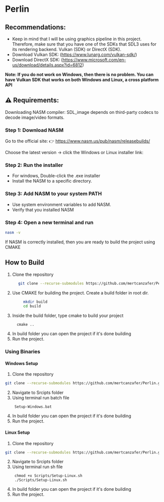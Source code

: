 # Perlin
## **Recommendations:**
- Keep in mind that I will be using graphics pipeline in this project. Therefore, make sure that you have one of the SDKs that SDL3 uses for its rendering backend. Vulkan (SDK) or DirectX (SDK).
- Download Vulkan SDK: (https://www.lunarg.com/vulkan-sdk/)
- Download DirectX SDK: (https://www.microsoft.com/en-us/download/details.aspx?id=6812)
  
**Note: If you do not work on Windows, then there is no problem. You can have Vulkan SDK that works on both Windows and Linux, a cross platform API**

## ⚠️ **Requirements:**
Downloading NASM compiler: SDL_image depends on third-party codecs to decode image/video formats.
### Step 1: Download NASM
  
Go to the official site:
👉 https://www.nasm.us/pub/nasm/releasebuilds/

Choose the latest version → click the Windows or Linux installer link:
### Step 2: Run the installer
- For windows, Double-click the .exe installer
- Install the NASM to a specific directory.
### Step 3: Add NASM to your system PATH
- Use system environment variables to add NASM.
- Verify that you installed NASM
### Step 4: Open a new terminal and run
``` bash
nasm -v
```
If NASM is correctly installed, then you are ready to build the project using CMAKE


## How to Build

1. Clone the repository
 ```bash
       git clone --recurse-submodules https://github.com/mertcanzafer/Perlin.git
```
2. Use CMAKE for building the project. Create a build folder in root dir.
   ```bash
        mkdir build
        cd build
   ```
3. Inside the build folder, type cmake to build your project
   ```basg
     cmake ..
   ```
4. In build folder you can open the project if it's done building
5. Run the project.

### Using Binaries

#### Windows Setup
1. Clone the repository
 ```bash
 git clone --recurse-submodules https://github.com/mertcanzafer/Perlin.git
```
2. Navigate to Srcipts folder
3. Using terminal run batch file
    ```basg
     Setup-Windows.bat
   ```
4. In build folder you can open the project if it's done building
5. Run the project.

#### Linux Setup
1. Clone the repository
 ```bash
 git clone --recurse-submodules https://github.com/mertcanzafer/Perlin.git
```
2. Navigate to Srcipts folder
3. Using terminal run sh file
    ```basg
     chmod +x Scripts/Setup-Linux.sh
     ./Scripts/Setup-Linux.sh
   ```
4. In build folder you can open the project if it's done building
5. Run the project.

